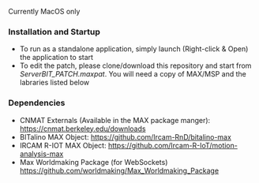 Currently MacOS only

### Installation and Startup
- To run as a standalone application, simply launch (Right-click & Open) the application to start
- To edit the patch, please clone/download this repository and start from *ServerBIT_PATCH.maxpat*. You will need a copy of MAX/MSP and the labraries listed below

### Dependencies
- CNMAT  Externals (Available in the MAX package manger): https://cnmat.berkeley.edu/downloads
- BITalino MAX Object: https://github.com/Ircam-RnD/bitalino-max
- IRCAM R-IOT MAX Object: https://github.com/Ircam-R-IoT/motion-analysis-max
- Max Worldmaking Package (for WebSockets) https://github.com/worldmaking/Max_Worldmaking_Package
